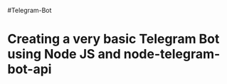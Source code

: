 #Telegram-Bot

<h1>Creating a very basic Telegram Bot using Node JS and node-telegram-bot-api </h1>
